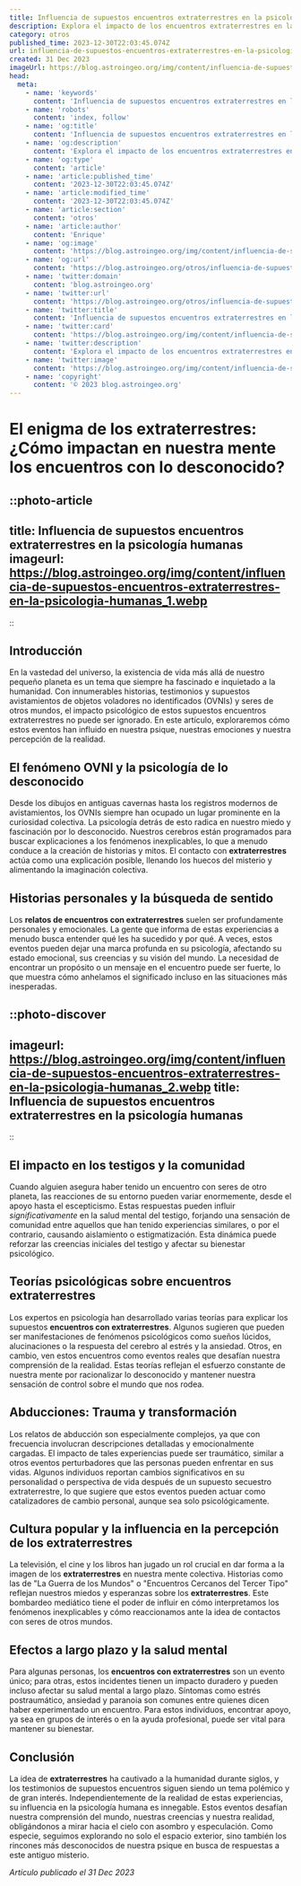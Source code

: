 ```yaml
---
title: Influencia de supuestos encuentros extraterrestres en la psicología humanas
description: Explora el impacto de los encuentros extraterrestres en la mente humana y cómo estos eventos enigmáticos moldean nuestras percepciones y creencias.
category: otros
published_time: 2023-12-30T22:03:45.074Z
url: influencia-de-supuestos-encuentros-extraterrestres-en-la-psicologia-humanas
created: 31 Dec 2023
imageUrl: https://blog.astroingeo.org/img/content/influencia-de-supuestos-encuentros-extraterrestres-en-la-psicologia-humanas_1.webp
head:
  meta:
    - name: 'keywords'
      content: 'Influencia de supuestos encuentros extraterrestres en la psicología humanas'
    - name: 'robots'
      content: 'index, follow'
    - name: 'og:title'
      content: 'Influencia de supuestos encuentros extraterrestres en la psicología humanas'
    - name: 'og:description'
      content: 'Explora el impacto de los encuentros extraterrestres en la mente humana y cómo estos eventos enigmáticos moldean nuestras percepciones y creencias.'
    - name: 'og:type'
      content: 'article'
    - name: 'article:published_time'
      content: '2023-12-30T22:03:45.074Z'
    - name: 'article:modified_time'
      content: '2023-12-30T22:03:45.074Z'
    - name: 'article:section'
      content: 'otros'
    - name: 'article:author'
      content: 'Enrique'
    - name: 'og:image'
      content: 'https://blog.astroingeo.org/img/content/influencia-de-supuestos-encuentros-extraterrestres-en-la-psicologia-humanas_1.webp'
    - name: 'og:url'
      content: 'https://blog.astroingeo.org/otros/influencia-de-supuestos-encuentros-extraterrestres-en-la-psicologia-humanas'
    - name: 'twitter:domain'
      content: 'blog.astroingeo.org'
    - name: 'twitter:url'
      content: 'https://blog.astroingeo.org/otros/influencia-de-supuestos-encuentros-extraterrestres-en-la-psicologia-humanas'
    - name: 'twitter:title'
      content: 'Influencia de supuestos encuentros extraterrestres en la psicología humanas'
    - name: 'twitter:card'
      content: 'https://blog.astroingeo.org/img/content/influencia-de-supuestos-encuentros-extraterrestres-en-la-psicologia-humanas_1.webp'
    - name: 'twitter:description'
      content: 'Explora el impacto de los encuentros extraterrestres en la mente humana y cómo estos eventos enigmáticos moldean nuestras percepciones y creencias.'
    - name: 'twitter:image'
      content: 'https://blog.astroingeo.org/img/content/influencia-de-supuestos-encuentros-extraterrestres-en-la-psicologia-humanas_1.webp'
    - name: 'copyright'
      content: '© 2023 blog.astroingeo.org'
---
```

# El enigma de los extraterrestres: ¿Cómo impactan en nuestra mente los encuentros con lo desconocido?

::photo-article
---
title: Influencia de supuestos encuentros extraterrestres en la psicología humanas
imageurl: https://blog.astroingeo.org/img/content/influencia-de-supuestos-encuentros-extraterrestres-en-la-psicologia-humanas_1.webp
---
::

## Introducción
En la vastedad del universo, la existencia de vida más allá de nuestro pequeño planeta es un tema que siempre ha fascinado e inquietado a la humanidad. Con innumerables historias, testimonios y supuestos avistamientos de objetos voladores no identificados (OVNIs) y seres de otros mundos, el impacto psicológico de estos supuestos encuentros extraterrestres no puede ser ignorado. En este artículo, exploraremos cómo estos eventos han influido en nuestra psique, nuestras emociones y nuestra percepción de la realidad.

## El fenómeno OVNI y la psicología de lo desconocido
Desde los dibujos en antiguas cavernas hasta los registros modernos de avistamientos, los OVNIs siempre han ocupado un lugar prominente en la curiosidad colectiva. La psicología detrás de esto radica en nuestro miedo y fascinación por lo desconocido. Nuestros cerebros están programados para buscar explicaciones a los fenómenos inexplicables, lo que a menudo conduce a la creación de historias y mitos. El contacto con **extraterrestres** actúa como una explicación posible, llenando los huecos del misterio y alimentando la imaginación colectiva.

## Historias personales y la búsqueda de sentido
Los **relatos de encuentros con extraterrestres** suelen ser profundamente personales y emocionales. La gente que informa de estas experiencias a menudo busca entender qué les ha sucedido y por qué. A veces, estos eventos pueden dejar una marca profunda en su psicología, afectando su estado emocional, sus creencias y su visión del mundo. La necesidad de encontrar un propósito o un mensaje en el encuentro puede ser fuerte, lo que muestra cómo anhelamos el significado incluso en las situaciones más inesperadas.


::photo-discover
---
imageurl: https://blog.astroingeo.org/img/content/influencia-de-supuestos-encuentros-extraterrestres-en-la-psicologia-humanas_2.webp
title: Influencia de supuestos encuentros extraterrestres en la psicología humanas
---
::

## El impacto en los testigos y la comunidad
Cuando alguien asegura haber tenido un encuentro con seres de otro planeta, las reacciones de su entorno pueden variar enormemente, desde el apoyo hasta el escepticismo. Estas respuestas pueden influir *significativamente* en la salud mental del testigo, forjando una sensación de comunidad entre aquellos que han tenido experiencias similares, o por el contrario, causando aislamiento o estigmatización. Esta dinámica puede reforzar las creencias iniciales del testigo y afectar su bienestar psicológico.

## Teorías psicológicas sobre encuentros extraterrestres
Los expertos en psicología han desarrollado varias teorías para explicar los supuestos **encuentros con extraterrestres**. Algunos sugieren que pueden ser manifestaciones de fenómenos psicológicos como sueños lúcidos, alucinaciones o la respuesta del cerebro al estrés y la ansiedad. Otros, en cambio, ven estos encuentros como eventos reales que desafían nuestra comprensión de la realidad. Estas teorías reflejan el esfuerzo constante de nuestra mente por racionalizar lo desconocido y mantener nuestra sensación de control sobre el mundo que nos rodea.

## Abducciones: Trauma y transformación
Los relatos de abducción son especialmente complejos, ya que con frecuencia involucran descripciones detalladas y emocionalmente cargadas. El impacto de tales experiencias puede ser traumático, similar a otros eventos perturbadores que las personas pueden enfrentar en sus vidas. Algunos individuos reportan cambios significativos en su personalidad o perspectiva de vida después de un supuesto secuestro extraterrestre, lo que sugiere que estos eventos pueden actuar como catalizadores de cambio personal, aunque sea solo psicológicamente.

## Cultura popular y la influencia en la percepción de los extraterrestres
La televisión, el cine y los libros han jugado un rol crucial en dar forma a la imagen de los **extraterrestres** en nuestra mente colectiva. Historias como las de "La Guerra de los Mundos" o "Encuentros Cercanos del Tercer Tipo" reflejan nuestros miedos y esperanzas sobre los **extraterrestres**. Este bombardeo mediático tiene el poder de influir en cómo interpretamos los fenómenos inexplicables y cómo reaccionamos ante la idea de contactos con seres de otros mundos.

## Efectos a largo plazo y la salud mental
Para algunas personas, los **encuentros con extraterrestres** son un evento único; para otras, estos incidentes tienen un impacto duradero y pueden incluso afectar su salud mental a largo plazo. Síntomas como estrés postraumático, ansiedad y paranoia son comunes entre quienes dicen haber experimentado un encuentro. Para estos individuos, encontrar apoyo, ya sea en grupos de interés o en la ayuda profesional, puede ser vital para mantener su bienestar.

## Conclusión
La idea de **extraterrestres** ha cautivado a la humanidad durante siglos, y los testimonios de supuestos encuentros siguen siendo un tema polémico y de gran interés. Independientemente de la realidad de estas experiencias, su influencia en la psicología humana es innegable. Estos eventos desafían nuestra comprensión del mundo, nuestras creencias y nuestra realidad, obligándonos a mirar hacia el cielo con asombro y especulación. Como especie, seguimos explorando no solo el espacio exterior, sino también los rincones más desconocidos de nuestra psique en busca de respuestas a este antiguo misterio.

_Artículo publicado el 31 Dec 2023_